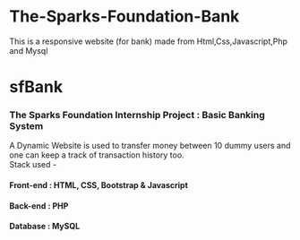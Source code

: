 # The-Sparks-Foundation-Bank
This is a responsive website (for bank) made from Html,Css,Javascript,Php and Mysql
# sfBank
<h3>The Sparks Foundation Internship Project : Basic Banking System</h3>
A Dynamic Website is used to transfer money between 10 dummy users and one can keep a track of transaction history too.<br>
Stack used -
<h4>Front-end : HTML, CSS, Bootstrap &amp; Javascript</h4>
<h4>Back-end : PHP</h4>
<h4>Database : MySQL</h4>
